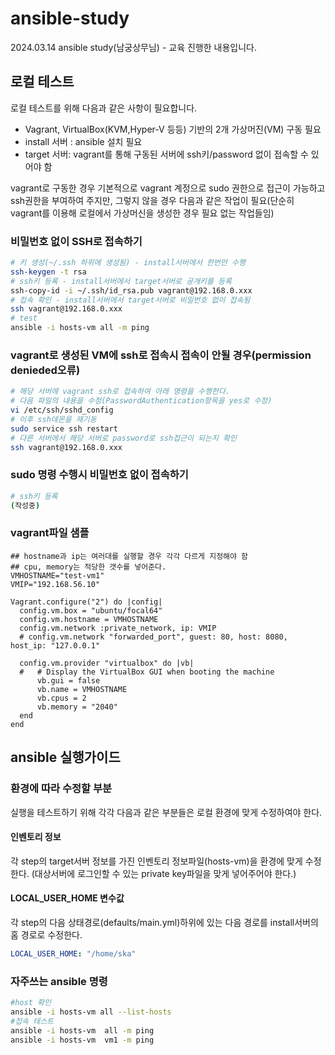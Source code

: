 # ansible-study
2024.03.14 ansible study(남궁상무님) - 교육 진행한 내용입니다.

## 로컬 테스트

로컬 테스트를 위해 다음과 같은 사항이 필요합니다.
- Vagrant, VirtualBox(KVM,Hyper-V 등등) 기반의 2개 가상머진(VM) 구동 필요
- install 서버 : ansible 설치 필요 
- target 서버: vagrant를 통해 구동된 서버에 ssh키/password 없이 접속할 수 있어야 함

vagrant로 구동한 경우 기본적으로 vagrant 계정으로 sudo 권한으로 접근이 가능하고 ssh권한을 부여하여 주지만, 그렇지 않을 경우 다음과 같은 작업이 필요(단순히 vagrant를 이용해 로컬에서 가상머신을 생성한 경우 필요 없는 작업들임)

### 비밀번호 없이 SSH로 접속하기

```zsh
# 키 생성(~/.ssh 하위에 생성됨) - install서버에서 한번만 수행
ssh-keygen -t rsa
# ssh키 등록 - install서버에서 target서버로 공개키를 등록
ssh-copy-id -i ~/.ssh/id_rsa.pub vagrant@192.168.0.xxx
# 접속 확인 - install서버에서 target서버로 비밀번호 없이 접속됨
ssh vagrant@192.168.0.xxx
# test
ansible -i hosts-vm all -m ping
```

### vagrant로 생성된 VM에 ssh로 접속시 접속이 안될 경우(permission denieded오류)

```zsh
# 해당 서버에 vagrant ssh로 접속하여 아래 명령을 수행한다.
# 다음 파일의 내용을 수정(PasswordAuthentication항목을 yes로 수정)
vi /etc/ssh/sshd_config
# 이후 ssh데몬을 재기동
sudo service ssh restart
# 다른 서버에서 해당 서버로 password로 ssh접근이 되는지 확인
ssh vagrant@192.168.0.xxx
```

### sudo 명령 수행시 비밀번호 없이 접속하기

```zsh
# ssh키 등록
(작성중)
```

### vagrant파일 샘플

```
## hostname과 ip는 여러대를 실행할 경우 각각 다르게 지정해야 함
## cpu, memory는 적당한 갯수를 넣어준다.
VMHOSTNAME="test-vm1"
VMIP="192.168.56.10"   

Vagrant.configure("2") do |config|
  config.vm.box = "ubuntu/focal64"
  config.vm.hostname = VMHOSTNAME
  config.vm.network :private_network, ip: VMIP 
  # config.vm.network "forwarded_port", guest: 80, host: 8080, host_ip: "127.0.0.1"

  config.vm.provider "virtualbox" do |vb|
  #   # Display the VirtualBox GUI when booting the machine
      vb.gui = false
      vb.name = VMHOSTNAME
      vb.cpus = 2 
      vb.memory = "2040"
  end
end
```

## ansible 실행가이드

### 환경에 따라 수정할 부분

실행을 테스트하기 위해 각각 다음과 같은 부분들은 로컬 환경에 맞게 수정하여야 한다.

#### 인벤토리 정보

각 step의 target서버 정보를 가진 인벤토리 정보파일(hosts-vm)을 환경에 맞게 수정한다.
(대상서버에 로그인할 수 있는 private key파일을 맞게 넣어주어야 한다.)

#### LOCAL_USER_HOME 변수값

각 step의 다음 상태경로(defaults/main.yml)하위에 있는 다음 경로를 install서버의 홈 경로로 수정한다.

```yaml
LOCAL_USER_HOME: "/home/ska"
```

### 자주쓰는 ansible 명령

```zsh
#host 확인 
ansible -i hosts-vm all --list-hosts
#접속 테스트 
ansible -i hosts-vm  all -m ping 
ansible -i hosts-vm  vm1 -m ping

```
